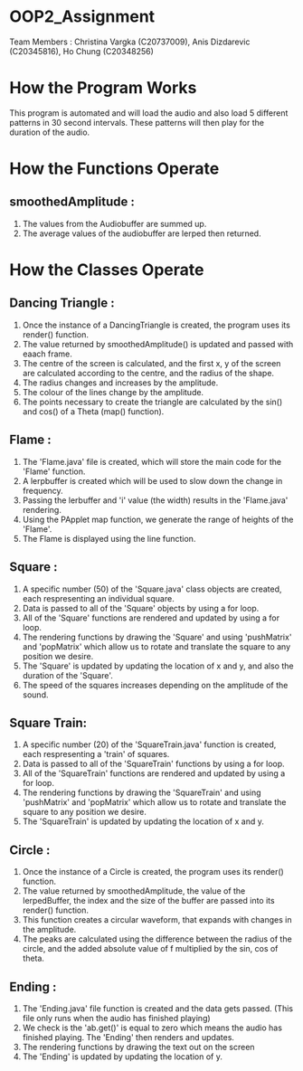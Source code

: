 # OOP2_Assignment

Team Members : Christina Vargka (C20737009), Anis Dizdarevic (C20345816), Ho Chung (C20348256)

# How the Program Works

This program is automated and will load the audio and also load 5 different patterns in 30 second intervals. These patterns will then play for the duration of the audio.

# How the Functions Operate

## smoothedAmplitude :
1. The values from the Audiobuffer are summed up.
2. The average values of the audiobuffer are lerped then returned.


# How the Classes Operate

## Dancing Triangle : 
1. Once the instance of a DancingTriangle is created, the program uses its render() function.
2. The value returned by smoothedAmplitude() is updated and passed with eaach frame.
3. The centre of the screen is calculated, and the first x, y of the screen are calculated according to the centre, and the radius of the shape.
4. The radius changes and increases by the amplitude.
5. The colour of the lines change by the amplitude.
6. The points necessary to create the triangle are calculated by the sin() and cos() of a Theta (map() function).

## Flame : 
1. The 'Flame.java' file is created, which will store the main code for the 'Flame' function.
2. A lerpbuffer is created which will be used to slow down the change in frequency.
3. Passing the lerbuffer and 'i' value (the width) results in the 'Flame.java' rendering.
4. Using the PApplet map function, we generate the range of heights of the 'Flame'.
5. The Flame is displayed using the line function.


## Square : 
1. A specific number (50) of the 'Square.java' class objects are created, each respresenting an individual square.
2. Data is passed to all of the 'Square' objects by using a for loop.
3. All of the 'Square' functions are rendered and updated by using a for loop.
4. The rendering functions by drawing the 'Square' and using 'pushMatrix' and 'popMatrix' which allow us to rotate and translate the square to any position we desire.
5. The 'Square' is updated by updating the location of x and y, and also the duration of the 'Square'.
6. The speed of the squares increases depending on the amplitude of the sound.

## Square Train: 
1. A specific number (20) of the 'SquareTrain.java' function is created, each respresenting a 'train' of squares.
2. Data is passed to all of the 'SquareTrain' functions by using a for loop.
3. All of the 'SquareTrain' functions are rendered and updated by using a for loop.
4. The rendering functions by drawing the 'SquareTrain' and using 'pushMatrix' and 'popMatrix' which allow us to rotate and translate the square to any position we desire.
5. The 'SquareTrain' is updated by updating the location of x and y.

## Circle :
1. Once the instance of a Circle is created, the program uses its render() function.
2. The value returned by smoothedAmplitude, the value of the lerpedBuffer, the index and the size of the buffer are passed into its render() function.
3. This function creates a circular waveform, that expands with changes in the amplitude.
4. The peaks are calculated using the difference between the radius of the circle, and the added absolute value of f multiplied by the sin, cos of theta.

## Ending :
1. The 'Ending.java' file function is created and the data gets passed. (This file only runs when the audio has finished playing)
2. We check is the 'ab.get()' is equal to zero which means the audio has finished playing. The 'Ending' then renders and updates.
3. The rendering functions by drawing the text out on the screen
4. The 'Ending' is updated by updating the location of y.
